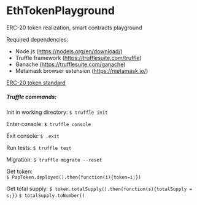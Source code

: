 # EthTokenPlayground
ERC-20 token realization, smart contracts playground

Required dependencies:

- Node.js (https://nodejs.org/en/download/)
- Truffle framework (https://trufflesuite.com/truffle)
- Ganache (https://trufflesuite.com/ganache)
- Metamask browser extension (https://metamask.io/)

[ERC-20 token standard](https://github.com/ethereum/EIPs/blob/master/EIPS/eip-20.md)

##### Truffle commands:

Init in working directory:
`$ truffle init`

Enter console:
`$ truffle console`

Exit console:
`$ .exit`

Run tests:
`$ truffle test`

Migration: 
`$ truffle migrate --reset`

Get token:  
`$ PapToken.deployed().then(function(i){token=i;})`

Get total supply:
`$ token.totalSupply().then(function(s){totalSupply = s;})`
`$ totalSupply.toNumber()`


